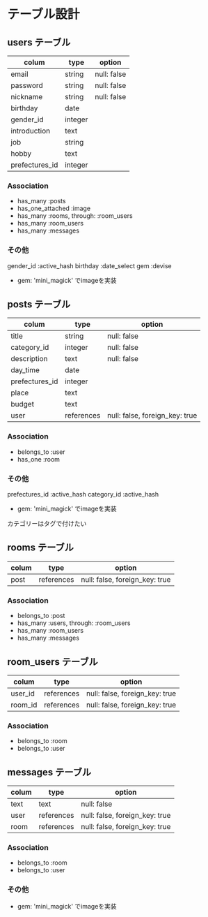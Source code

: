 # テーブル設計

## users テーブル

| colum          | type    | option      |
| -------------- | ------- | ----------- |
| email          | string  | null: false |
| password       | string  | null: false |
| nickname       | string  | null: false |
| birthday       | date    |             |
| gender_id      | integer |             |
| introduction   | text    |             |
| job            | string  |             |
| hobby          | text    |             |
| prefectures_id | integer |             |


### Association
- has_many :posts
- has_one_attached :image
- has_many :rooms, through: :room_users
- has_many :room_users
- has_many :messages

### その他
gender_id :active_hash
birthday :date_select
gem :devise
- gem: 'mini_magick' でimageを実装



## posts テーブル

| colum          | type       | option                         |
| -------------- | ---------- | ------------------------------ |
| title          | string     | null: false                    |
| category_id    | integer    | null: false                    |
| description    | text       | null: false                    |
| day_time       | date       |                                |
| prefectures_id | integer    |                                |
| place          | text       |                                |
| budget         | text       |                                |
| user           | references | null: false, foreign_key: true |

### Association
- belongs_to :user
- has_one :room

### その他
prefectures_id :active_hash
category_id :active_hash
- gem: 'mini_magick' でimageを実装

カテゴリーはタグで付けたい



## rooms テーブル

| colum | type       | option                         |
| ----- | ---------- | ------------------------------ |
| post  | references | null: false, foreign_key: true |

### Association
- belongs_to :post
- has_many :users, through: :room_users
- has_many :room_users
- has_many :messages


## room_users テーブル

| colum   | type       | option                         |
| ------- | ---------- | ------------------------------ |
| user_id | references | null: false, foreign_key: true |
| room_id | references | null: false, foreign_key: true |

### Association
- belongs_to :room
- belongs_to :user


## messages テーブル

| colum | type       | option                         |
| ----- | ---------- | ------------------------------ |
| text  | text       | null: false                    |
| user  | references | null: false, foreign_key: true |
| room  | references | null: false, foreign_key: true |


### Association
- belongs_to :room
- belongs_to :user

### その他
- gem: 'mini_magick' でimageを実装